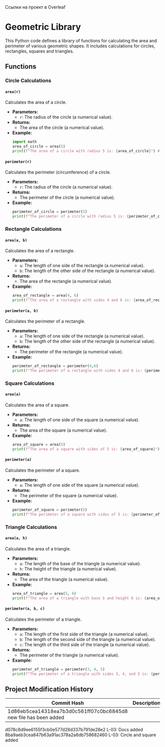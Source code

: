 Ссылки на проект в Overleaf
# Geometric Library

This Python code defines a library of functions for calculating the area and perimeter of various geometric shapes. It includes calculations for circles, rectangles, squares and triangles.

## Functions

### Circle Calculations

#### `area(r)`
Calculates the area of a circle.

*   **Parameters:**
    *   `r`: The radius of the circle (a numerical value).
*   **Returns:**
    *   The area of the circle (a numerical value).
*   **Example:**
    ```python
    import math
    area_of_circle = area(5)
    print(f"The area of a circle with radius 5 is: {area_of_circle}") # Output: The area of a circle with radius 5 is: 78.53981633974483
    ```
#### `perimeter(r)`
Calculates the perimeter (circumference) of a circle.

*   **Parameters:**
    *   `r`: The radius of the circle (a numerical value).
*   **Returns:**
    *   The perimeter of the circle (a numerical value).
*   **Example:**
     ```python
     perimeter_of_circle = perimeter(5)
     print(f"The perimeter of a circle with radius 5 is: {perimeter_of_circle}") # Output: The perimeter of a circle with radius 5 is: 31.41592653589793
     ```
### Rectangle Calculations

#### `area(a, b)`
Calculates the area of a rectangle.

*   **Parameters:**
    *   `a`: The length of one side of the rectangle (a numerical value).
    *   `b`: The length of the other side of the rectangle (a numerical value).
*   **Returns:**
    *   The area of the rectangle (a numerical value).
*   **Example:**
    ```python
    area_of_rectangle = area(4, 6)
    print(f"The area of a rectangle with sides 4 and 6 is: {area_of_rectangle}") # Output: The area of a rectangle with sides 4 and 6 is: 24
    ```

#### `perimeter(a, b)`
Calculates the perimeter of a rectangle.

*   **Parameters:**
    *   `a`: The length of one side of the rectangle (a numerical value).
    *   `b`: The length of the other side of the rectangle (a numerical value).
*   **Returns:**
    *   The perimeter of the rectangle (a numerical value).
*   **Example:**
     ```python
     perimeter_of_rectangle = perimeter(4,6)
     print(f"The perimeter of a rectangle with sides 4 and 6 is: {perimeter_of_rectangle}") # Output: The perimeter of a rectangle with sides 4 and 6 is: 20
    ```

### Square Calculations

#### `area(a)`
Calculates the area of a square.

*   **Parameters:**
    *   `a`: The length of one side of the square (a numerical value).
*   **Returns:**
    *   The area of the square (a numerical value).
*  **Example:**
     ```python
     area_of_square = area(5)
     print(f"The area of a square with sides of 5 is: {area_of_square}") # Output: The area of a square with sides of 5 is: 25
     ```
#### `perimeter(a)`
Calculates the perimeter of a square.

*   **Parameters:**
    *   `a`: The length of one side of the square (a numerical value).
*   **Returns:**
    *   The perimeter of the square (a numerical value).
*   **Example:**
    ```python
    perimeter_of_square = perimeter(5)
    print(f"The perimeter of a square with sides of 5 is: {perimeter_of_square}") # Output: The perimeter of a square with sides of 5 is: 20
    ```

### Triangle Calculations

#### `area(a, h)`
Calculates the area of a triangle.

*   **Parameters:**
    *   `a`: The length of the base of the triangle (a numerical value).
    *   `h`: The height of the triangle (a numerical value).
*   **Returns:**
    * The area of the triangle (a numerical value).
* **Example:**
     ```python
     area_of_triangle = area(5, 6)
     print(f"The area of a triangle with base 5 and height 6 is: {area_of_triangle}") # Output: The area of a triangle with base 5 and height 6 is: 15.0
     ```

#### `perimeter(a, b, c)`
Calculates the perimeter of a triangle.

*   **Parameters:**
    *   `a`: The length of the first side of the triangle (a numerical value).
    *   `b`: The length of the second side of the triangle (a numerical value).
    *   `c`: The length of the third side of the triangle (a numerical value).
*   **Returns:**
    * The perimeter of the triangle (a numerical value).
*  **Example:**
     ```python
     perimeter_of_triangle = perimeter(3, 4, 5)
     print(f"The perimeter of a triangle with sides 3, 4, and 5 is: {perimeter_of_triangle}") # Output: The perimeter of a triangle with sides 3, 4, and 5 is: 12
     ```
## Project Modification History

| Commit Hash                            |             Description         |
|----------------------------------------|---------------------------------|
|1d86eb5cea14318ea7b3d0c561ff07c0bc6845d8 new file has been added
d078c8d9ee6155f3cb0e577d28d337b791de28e2 L-03: Docs added
8ba9aeb3cea847b63a91ac378a2a6db758682460 L-03: Circle and square added